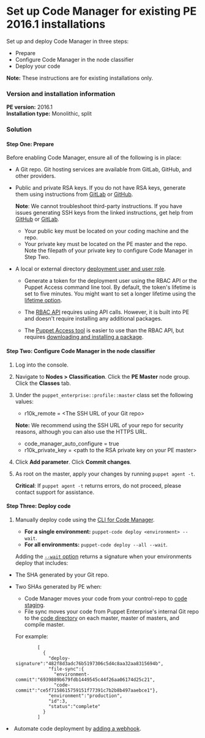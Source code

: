 # Set up Code Manager for existing PE 2016.1 installations
<p>Set up and deploy Code Manager in three steps:</p>
<ul>
<li>Prepare</li>
<li>Configure Code Manager in the node classifier</li>
<li>Deploy your code</li>
</ul>
<p><strong>Note:</strong> These instructions are for existing installations only.</p>
<h3 id="version-and-installation-information">Version and installation information</h3>
<p><strong>PE version:</strong> 2016.1 <strong><br>Installation type:</strong> Monolithic, split</p>
<h3 id="solution">Solution</h3>
<h4 id="step-one-prepare">Step One: Prepare</h4>
<p>Before enabling Code Manager, ensure all of the following is in place:</p>
<ul>
<li>
<p>A Git repo. Git hosting services are available from GitLab, GitHub, and other providers.</p>
</li>
<li>
<p>Public and private RSA keys. If you do not have RSA keys, generate them using instructions from <a href="https://docs.gitlab.com/ee/ssh/index.html">GitLab</a> or <a href="https://docs.github.com/en/authentication/connecting-to-github-with-ssh/generating-a-new-ssh-key-and-adding-it-to-the-ssh-agent">GitHub</a>.</p>
<p><strong>Note</strong>: We cannot troubleshoot third-party instructions. If you have issues generating SSH keys from the linked instructions, get help from <a href="https://support.github.com/contact">GitHub</a> or <a href="https://about.gitlab.com/get-help/">GitLab</a>.</p>
<ul>
<li>Your public key must be located on your coding machine and the repo.</li>
<li>Your private key must be located on the PE master and the repo. Note the filepath of your private key to configure Code Manager in Step Two.</li>
</ul>
</li>
<li>
<p>A local or external directory <a href="https://github.com/puppetlabs/docs-archive/blob/main/pe/2016.1/code_mgr_config.md#create-a-deployment-role-and-user">deployment user and user role</a>.</p>
<ul>
<li>
<p>Generate a token for the deployment user using the RBAC API or the Puppet Access command line tool. By default, the token's lifetime is set to five minutes. You might want to set a longer lifetime using the <a href="https://github.com/puppetlabs/docs-archive/blob/main/pe/2016.1/rbac_token_auth.md">lifetime option</a>.</p>
</li>
<li>
<p>The <a href="https://github.com/puppetlabs/docs-archive/blob/main/pe/2016.1/rbac_token_auth.md#generating-a-token-using-the-api-endpoint">RBAC API</a> requires using API calls. However, it is built into PE and doesn't require installing any additional packages.</p>
</li>
<li>
<p>The <a href="https://github.com/puppetlabs/docs-archive/blob/main/pe/2016.1/rbac_token_auth.md#generating-a-token-using-the-api-endpoint">Puppet Access tool</a> is easier to use than the RBAC API, but requires <a href="https://github.com/puppetlabs/docs-archive/blob/main/pe/2016.1/install_pe_client_tools.md">downloading and installing a package</a>.</p>
</li>
</ul>
</li>
</ul>
<h4 id="step-two-configure-code-manager-in-the-node-classifier">Step Two: Configure Code Manager in the node classifier</h4>
<ol style="list-style-type: decimal;">
<li>
<p>Log into the console.</p>
</li>
<li>
<p>Navigate to <strong>Nodes &gt; Classification</strong>. Click the <strong>PE Master</strong> node group. Click the <strong>Classes</strong> tab.</p>
</li>
<li>
<p>Under the <code>puppet_enterprise::profile::master</code> class set the following values:</p>
<ul>
<li>r10k_remote = &lt;The SSH URL of your Git repo&gt;</li>
</ul>
<p><strong>Note:</strong> We recommend using the SSH URL of your repo for security reasons, although you can also use the HTTPS URL.</p>
<ul>
<li>code_manager_auto_configure = true</li>
<li>r10k_private_key = &lt;path to the RSA private key on your PE master&gt;</li>
</ul>
</li>
<li>
<p>Click <strong>Add parameter</strong>. Click <strong>Commit changes</strong>.</p>
</li>
<li>
<p>As root on the master, apply your changes by running <code>puppet agent -t</code>.</p>
<p><strong>Critical</strong>: If <code>puppet agent -t</code> returns errors, do not proceed, please contact support for assistance.</p>
</li>
</ol>
<h4 id="step-three-deploy-code">Step Three: Deploy code</h4>
<ol>
<li>
<p>Manually deploy code using the <a href="https://github.com/puppetlabs/docs-archive/blob/main/pe/2016.1/code_mgr_cli.md#deploying-environments-with-puppet-code">CLI for Code Manager</a>.</p>
<ul>
<li>
<strong>For a single environment:</strong> <code>puppet-code deploy &lt;environment&gt; --wait</code>.</li>
<li>
<strong>For all environments:</strong> <code>puppet-code deploy --all --wait</code>.</li>
</ul>
<p>Adding the <a href="https://github.com/puppetlabs/docs-archive/blob/main/pe/2016.1/code_mgr_scripts.md#the-environments-key-with-a-wait"><code>--wait</code> option</a> returns a signature when your environments deploy that includes:</p>
</li>
</ol><ul>
<li>
<p>The SHA generated by your Git repo.</p>
</li>
<li>
<p>Two SHAs generated by PE when:</p>
<ul>
<li>Code Manager moves your code from your control-repo to <a href="https://github.com/puppetlabs/docs-archive/blob/main/pe/2016.1/code_mgr.md#understanding-file-sync-and-the-staging-directory">code staging</a>.</li>
<li>File sync moves your code from Puppet Enterprise's internal Git repo to the <a href="https://github.com/puppetlabs/docs-archive/blob/main/pe/2016.1/code_mgr_scripts.md#the-environments-key-with-a-wait">code directory</a> on each master, master of masters, and compile master.</li>
</ul>
<p>For example:</p>
<pre><code>        [
          {
            "deploy-signature":"482f8d3adc76b5197306c5d4c8aa32aa8315694b",
            "file-sync":{
              "environment-commit":"6939889b679fdb1449545c44f26aa06174d25c21",
              "code-commit":"ce5f7158615759151f77391c7b2b8b497aaebce1"},
            "environment":"production",
            "id":3,
            "status":"complete"
          }
        ]</code></pre>
</li>
</ul>
<li>Automate code deployment by <a href="https://github.com/puppetlabs/docs-archive/blob/main/pe/2016.1/code_mgr_webhook.md">adding a webhook</a>.</li>
